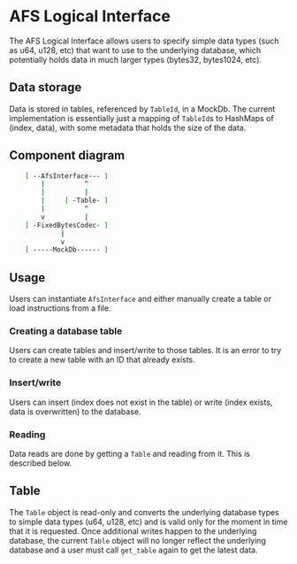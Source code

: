 # AFS Logical Interface

The AFS Logical Interface allows users to specify simple data types (such as u64, u128, etc) that want to use to the underlying database, which potentially holds data in much larger types (bytes32, bytes1024, etc).

## Data storage

Data is stored in tables, referenced by `TableId`, in a MockDb. The current implementation is essentially just a mapping of `TableId`s to HashMaps of (index, data), with some metadata that holds the size of the data.

## Component diagram

```bash
    [ --AfsInterface--- ]
        |          ^
        |          |
        |     [ -Table- ]
        |          ^
        v          |
    [ -FixedBytesCodec- ]
             |
             v
    [ -----MockDb------ ]
```

## Usage

Users can instantiate `AfsInterface` and either manually create a table or load instructions from a file.

### Creating a database table

Users can create tables and insert/write to those tables. It is an error to try to create a new table with an ID that already exists.

### Insert/write

Users can insert (index does not exist in the table) or write (index exists, data is overwritten) to the database.

### Reading

Data reads are done by getting a `Table` and reading from it. This is described below.

## Table

The `Table` object is read-only and converts the underlying database types to simple data types (u64, u128, etc) and is valid only for the moment in time that it is requested. Once additional writes happen to the underlying database, the current `Table` object will no longer reflect the underlying database and a user must call `get_table` again to get the latest data.
